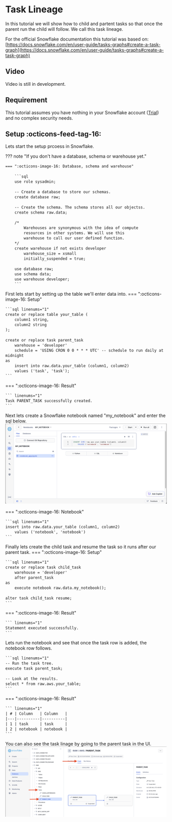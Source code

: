 # Task Lineage
In this tutorial we will show how to child and partent tasks so that once the parent run the child will follow. We call this task lineage.

For the official Snowflake documentation this tutorial was based on:
[https://docs.snowflake.com/en/user-guide/tasks-graphs#create-a-task-graph](https://docs.snowflake.com/en/user-guide/tasks-graphs#create-a-task-graph)

## Video
Video is still in development.

## Requirement
This tutorial assumes you have nothing in your Snowflake account ([Trial](https://signup.snowflake.com/)) and no complex security needs.

## Setup :octicons-feed-tag-16:
Lets start the setup prcoess in Snowflake. 

??? note "If you don't have a database, schema or warehouse yet."

    === ":octicons-image-16: Database, schema and warehouse"

        ```sql
        use role sysadmin;
        
        -- Create a database to store our schemas.
        create database raw;

        -- Create the schema. The schema stores all our objectss.
        create schema raw.data;

        /*
            Warehouses are synonymous with the idea of compute
            resources in other systems. We will use this
            warehouse to call our user defined function.
        */
        create warehouse if not exists developer 
            warehouse_size = xsmall
            initially_suspended = true;

        use database raw;
        use schema data;
        use warehouse developer;
        ```


First lets start by setting up the table we'll enter data into.
=== ":octicons-image-16: Setup"

    ```sql linenums="1"
    create or replace table your_table (
        column1 string,
        column2 string
    );

    create or replace task parent_task
        warehouse = 'developer'
        schedule = 'USING CRON 0 0 * * * UTC' -- schedule to run daily at midnight
    as
        insert into raw.data.your_table (column1, column2)
        values ('task', 'task');
    ```   

=== ":octicons-image-16: Result"

    ``` linenums="1"
    Task PARENT_TASK successfully created.
    ```

Next lets create a Snowflake notebook named "my_notebook" and enter the sql below.
![Add notebook](images/01.png)

=== ":octicons-image-16: Notebook"

    ```sql linenums="1"
    insert into raw.data.your_table (column1, column2)
        values ('notebook', 'notebook')
    ```

Finally lets create the child task and resume the task so it runs after our parent task.
=== ":octicons-image-16: Setup"

    ```sql linenums="1"
    create or replace task child_task
        warehouse = 'developer'
        after parent_task
    as
        execute notebook raw.data.my_notebook();

    alter task child_task resume;
    ```

=== ":octicons-image-16: Result"

    ``` linenums="1"
    Statement executed successfully.
    ```

Lets run the notebook and see that once the task row is added, the notebook row follows.

    ```sql linenums="1"
    -- Run the task tree.
    execute task parent_task;

    -- Look at the results.
    select * from raw.aws.your_table;
    ```

=== ":octicons-image-16: Result"

    ``` linenums="1"
    | # | Column   | Column   |
    |---|----------|----------|
    | 1 | task     | task     |
    | 2 | notebook | notebook |
    ```

You can also see the task linage by going to the parent task in the UI.
![Lineage](images/02.png)